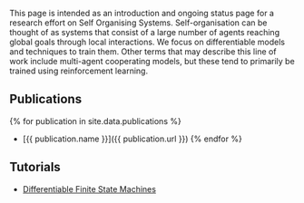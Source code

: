 This page is intended as an introduction and ongoing status page for a research effort on Self Organising Systems. Self-organisation can be thought of as systems that consist of a large number of agents reaching global goals through local interactions. We focus on differentiable models and techniques to train them. Other terms that may describe this line of work include multi-agent cooperating models, but these tend to primarily be trained using reinforcement learning.

## Publications

{% for publication in site.data.publications %}
- [{{ publication.name }}]({{ publication.url }})
{% endfor %}

## Tutorials

- [Differentiable Finite State Machines](https://google-research.github.io/self-organising-systems/2022/diff-fsm/)
